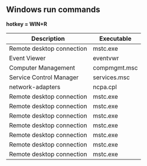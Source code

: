 ## Windows run commands
**hotkey = WIN+R**

| Description                | Executable  |
|----------------------------|-------------|
| Remote desktop connection  | mstc.exe    |
| Event Viewer               | eventvwr    |
| Computer Management        | compmgmt.msc|
| Service Control Manager    | services.msc|
| network-adapters           | ncpa.cpl    |
| Remote desktop connection  | mstc.exe    |
| Remote desktop connection  | mstc.exe    |
| Remote desktop connection  | mstc.exe    |
| Remote desktop connection  | mstc.exe    |
| Remote desktop connection  | mstc.exe    |
| Remote desktop connection  | mstc.exe    |
| Remote desktop connection  | mstc.exe    |

